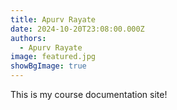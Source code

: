 ```yaml
---
title: Apurv Rayate
date: 2024-10-20T23:08:00.000Z
authors:
  - Apurv Rayate
image: featured.jpg
showBgImage: true
---
```


This is my course documentation site!
